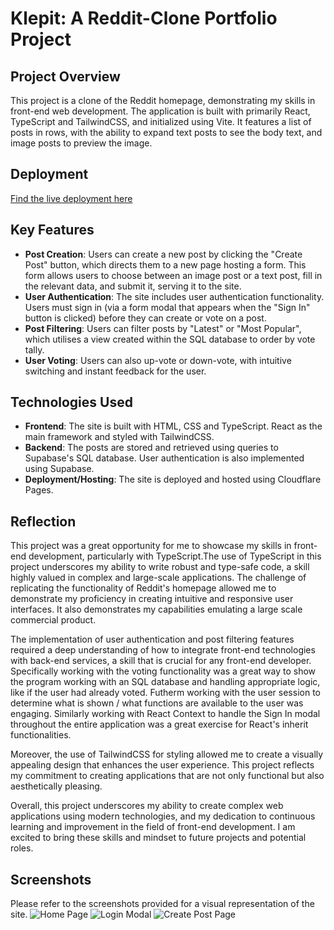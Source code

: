 # Klepit: A Reddit-Clone Portfolio Project

## Project Overview
This project is a clone of the Reddit homepage, demonstrating my skills in front-end web development. The application is built with primarily React, TypeScript and TailwindCSS, and initialized using Vite. It features a list of posts in rows, with the ability to expand text posts to see the body text, and image posts to preview the image. 

## Deployment
[Find the live deployment here](https://klepit.pages.dev/)

## Key Features
- **Post Creation**: Users can create a new post by clicking the "Create Post" button, which directs them to a new page hosting a form. This form allows users to choose between an image post or a text post, fill in the relevant data, and submit it, serving it to the site.
- **User Authentication**: The site includes user authentication functionality. Users must sign in (via a form modal that appears when the "Sign In" button is clicked) before they can create or vote on a post.
- **Post Filtering**: Users can filter posts by "Latest" or "Most Popular", which utilises a view created within the SQL database to order by vote tally.
- **User Voting**: Users can also up-vote or down-vote, with intuitive switching and instant feedback for the user.

## Technologies Used
- **Frontend**: The site is built with HTML, CSS and TypeScript. React as the main framework and styled with TailwindCSS.
- **Backend**: The posts are stored and retrieved using queries to Supabase's SQL database. User authentication is also implemented using Supabase.
- **Deployment/Hosting**: The site is deployed and hosted using Cloudflare Pages.

## Reflection
This project was a great opportunity for me to showcase my skills in front-end development, particularly with TypeScript.The use of TypeScript in this project underscores my ability to write robust and type-safe code, a skill highly valued in complex and large-scale applications. The challenge of replicating the functionality of Reddit's homepage allowed me to demonstrate my proficiency in creating intuitive and responsive user interfaces. It also demonstrates my capabilities emulating a large scale commercial product. 

The implementation of user authentication and post filtering features required a deep understanding of how to integrate front-end technologies with back-end services, a skill that is crucial for any front-end developer. Specifically working with the voting functionality was a great way to show the program working with an SQL database and handling appropriate logic, like if the user had already voted. Futherm working with the user session to determine what is shown / what functions are available to the user was engaging. Similarly working with React Context to handle the Sign In modal throughout the entire application was a great exercise for React's inherit functionalities.

Moreover, the use of TailwindCSS for styling allowed me to create a visually appealing design that enhances the user experience. This project reflects my commitment to creating applications that are not only functional but also aesthetically pleasing.

Overall, this project underscores my ability to create complex web applications using modern technologies, and my dedication to continuous learning and improvement in the field of front-end development. I am excited to bring these skills and mindset to future projects and potential roles.

## Screenshots
Please refer to the screenshots provided for a visual representation of the site.
![Home Page](https://imgur.com/izNf08U.png)
![Login Modal](https://imgur.com/uFgXN8R.jpg)
![Create Post Page](https://imgur.com/S4i7LcV.jpg)


